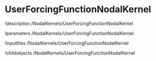 <!-- MOOSE Documentation Stub: Remove this when content is added. -->

# UserForcingFunctionNodalKernel
!description /NodalKernels/UserForcingFunctionNodalKernel

!parameters /NodalKernels/UserForcingFunctionNodalKernel

!inputfiles /NodalKernels/UserForcingFunctionNodalKernel

!childobjects /NodalKernels/UserForcingFunctionNodalKernel
